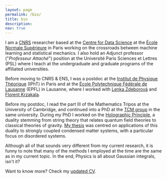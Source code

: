 ```yaml
---
layout: page
permalink: /bio/
title: bio
description:
nav: true
---
```


I am a [CNRS](https://www.cnrs.fr/") researcher based at the [Centre for Data Science](https://csd.ens.psl.eu/) at the [École Normale Supérieure](https://www.ens.psl.eu/) in Paris working on the crossroads between machine learning and statistical mechanics. I also hold an Adjunct professor ("*Professeur Attaché*") position at the Université Paris Sciences et Lettres (PSL) where I teach at the undergraduate and graduate programs of the affiliated universities. 

Before moving to CNRS & ENS, I was a postdoc at the [Institut de Physique Théorique](https://www.ipht.fr/) (IPhT) in Paris and at the [École Polytechnique Fédérale de Lausanne](https://www.epfl.ch/en/) (EPFL) in Lausanne, where I worked with [Lenka Zdeborová](https://people.epfl.ch/lenka.zdeborova/) and [Florent Krzakala](https://florentkrzakala.com/).

Before my postdoc, I read the part III of the Mathematics Tripos at the University of Cambridge, and continued into a PhD at the [TCM group](https://www.tcm.phy.cam.ac.uk/) in the same university. During my PhD I worked on the [Holographic Principle](https://en.wikipedia.org/wiki/Holographic_principle), a duality stemming from string theory that relates quantum field theories to classical theories of gravity. [My thesis](https://www.repository.cam.ac.uk/handle/1810/277911) was centred on applications of this duality to strongly coupled condensed matter systems, with a particular focus on disordered systems.

Although all of that sounds very different from my current research, it is funny to note that many of the methods I employed at the time are the same as in my current topic. In the end, Physics is all about Gaussian integrals, isn't it?

Want to know more? Check my [updated CV](../assets/pdf/cv.pdf).
